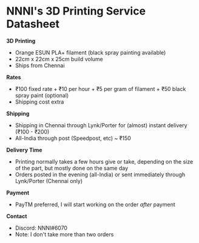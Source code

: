 # NNNI's 3D Printing Service Datasheet

**3D Printing**
- Orange ESUN PLA+ filament (black spray painting available)
- 22cm x 22cm x 25cm build volume
- Ships from Chennai

**Rates**
- ₹100 fixed rate + ₹10 per hour + ₹5 per gram of filament + ₹50 black spray paint (optional)
- Shipping cost extra

**Shipping**
- Shipping in Chennai through Lynk/Porter for (almost) instant delivery (₹100 - ₹200)
- All-India through post (Speedpost, etc) ~ ₹150

**Delivery Time**
- Printing normally takes a few hours give or take, depending on the size of the part, but mostly done on the same day
- Orders posted in the evening (all-India) or sent immediately through Lynk/Porter (Chennai only)

**Payment**
- PayTM preferred, I will start working on the order *after* payment

**Contact**
- Discord: NNNI#6070
- Note: I don't take more than two orders
